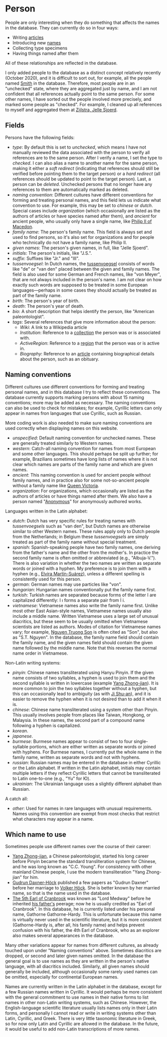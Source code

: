 # Person

People are only interesting when they do something that affects the names
in the database. They can currently do so in four ways:

- Writing [articles](/docs/article)
- Introducing new [names](/docs/name)
- Collecting type specimens
- Having things named after them

All of these relationships are reflected in the database.

I only added people to the database as a distinct concept relatively
recently (October 2020), and it is difficult to sort out, for example,
all the people named [Smith](/h/Smith) in the database. Therefore,
most people are in an "unchecked" state, where they are aggregated
just by name, and I am not confident that all references actually
point to the same person. For some other names, I have sorted out
the people involved more precisely, and marked some people as
"checked". For example, I cleaned up all references to myself and
aggregated them at [Zijlstra, Jelle Sjoerd](/h/5331).

## Fields

Persons have the following fields:

- _type_: By default this is set to _unchecked_, which means I have not
  manually reviewed the data associated with the person to verify all
  references are to the same person. After I verify a name, I set the
  type to _checked_. I can also alias a name to another name for the
  same person, making it either a _soft redirect_ (indicating that
  references should still be verified before pointing them to the target
  person) or a _hard redirect_ (all references should be updated to point
  to the target person). Last, a person can be _deleted_. Unchecked persons
  that no longer have any references to them are automatically marked as
  deleted.
- _naming convention_: Different cultures have different conventions for
  forming and treating personal names, and this field lets us indicate
  what convention to use. For example, this may be set to _chinese_ or
  _dutch_. Special cases include _organization_ (which occasionally are
  listed as the authors of articles or have species named after them),
  and _ancient_ for ancient people, who usually only have a single name,
  like [Philip II of Macedon](/h/1).
- _family name_: The person's family name. This field is always set and
  used to find persons, so it's also set for organizations and for
  people who technically do not have a family name, like Philip II.
- _given names_: The person's given names, in full, like "Jelle Sjoerd".
- _initials_: The person's initials, like "J.S.".
- _suffix_: Suffixes like "Jr." and "III".
- _tussenvoegsel_: In Dutch names, the [tussenvoegsel](https://en.wikipedia.org/wiki/Tussenvoegsel)
  consists of words like "de" or "van den" placed between the given and
  family names. The field is also used for some German and French names,
  like "von Meyer", that are not always included in the person's name. I am
  not clear on how exactly such words are supposed to be treated in some
  European languages—perhaps in some cases they should actually be treated
  as part of the family name.
- _birth_: The person's year of birth.
- _death_: The person's year of death.
- _bio_: A short description that helps identify the person, like
  "American paleontologist".
- _tags_: Several references that give more information about the person:
  - _Wiki_: A link to a Wikipedia article
  - _Institution_: Reference to a [collection](/docs/collection) the person
    was or is associated with.
  - _ActiveRegion_: Reference to a [region](/docs/region) that the person
    was or is active in.
  - _Biography_: Reference to an [article](/docs/article) containing
    biographical details about the person, such as an obituary.

## Naming conventions

Different cultures use different conventions for forming and treating personal
names, and in this database I try to reflect these conventions. The database
currently supports marking persons with about 15 naming conventions; more may
be added as necessary. The naming conventions can also be used to check for
mistakes; for example, Cyrillic letters can only appear in names fron languages
that use Cyrillic, such as Russian.

More coding work is also needed to make sure naming conventions are used
correctly when displaying names on this website.

- _unspecified_: Default naming convention for unchecked names. These are
  generally treated similarly to Western names.
- _western_: Catch-all naming convention for names from most European and
  some other languages. This should perhaps be split up further; for example,
  Brazilians sometimes have long lists of names where it is not clear which
  names are parts of the family name and which are given names.
- _ancient_: This naming convention is used for ancient people without
  family names, and in practice also for some not-so-ancient people without
  a family name like [Queen Victoria](/h/49746).
- _organization_: For organizations, which occasionally are listed as the
  authors of articles or have things named after them. We also have a
  person named "[Anonymous](/h/35349)" for anonymously authored works.

Languages written in the Latin alphabet:

- _dutch_: Dutch has very specific rules for treating names with
  _tussenvoegsels_ such as "van den", but Dutch names are otherwise similar
  to other Western names. These rules apply only to Dutch people from the
  Netherlands; in Belgium these _tussenvoegsels_ are simply treated as part
  of the family name without special treatment.
- _spanish_: Spanish-speaking people have two family names, one deriving
  from the father's name and the other from the mother's. In practice the
  second family name is often omitted or abbreviated (e.g., "Albuja-V.").
  There is also variation in whether the two names are written as separate
  words or joined with a hyphen. My preference is to join them with a hyphen
  (e.g., [Elvira Martín-Suárez](/h/44465)), unless a different spelling is
  consistently used for this person.
- _german_: German names may use particles like "von".
- _hungarian_: Hungarian names conventionally put the family name first.
- _turkish_: Turkish names are separated because forms of the letter I are
  capitalized differently: I ı forms a separate pair from İ i.
- _vietnamese_: Vietnamese names also write the family name first. Unlike
  most other East Asian-style names, Vietnamese names usually also include
  a middle name. Written
  Vietnamese uses a large set of unusual diacritics, but these seem to be
  usually omitted when Vietnamese scientists are listed as authors. Modes
  of citation for Vietnamese names vary; for example,
  [Nguyen Truong Son](/h/43537) is often cited as "Son", but also as
  "S.T. Nguyen". In the database, the family name field should contain
  the family name, and the given names field should contain the given name
  followed by the middle name. Note that this reverses the normal name order
  in Vietnamese.

Non-Latin writing systems:

- _pinyin_: Chinese names transliterated using Hanyu Pinyin. If the given name
  consists of two syllables, a hyphen is used to join them and the second
  syllable is written in lowercase (example [Yang Zhong-jian](/h/47669)). It
  is more common to join the two syllables together without a hyphen, but this
  can occasionally lead to ambiguity (as with [Ji Shu-an](/h/48904)), and it is
  easier to remove the hyphen when it is not desired than to add it when it is.
- _chinese_: Chinese name transliterated using a system other than Pinyin.
  This usually involves people from places like Taiwan, Hongkong, or Malaysia.
  In these names, the second part of a compound name following a hyphen is
  capitalized.
- _korean_.
- _japanese_.
- _burmese_: Burmese names appear to consist of two to four single-syllable
  portions, which are either written as separate words or joined with hyphens.
  For Burmese names, I currently put the whole name in the family name,
  written as separate words and not with hyphens.
- _russian_: Russian names may be entered in the database in either Cyrillic
  or the Latin alphabet. If written in the Latin alphabet, initials may contain
  multiple letters if they reflect Cyrillic letters that cannot be
  transliterated to Latin one-to-one (e.g., "Yu" for Ю).
- _ukrainian_: The Ukrainian language uses a slightly different alphabet than
  Russian.

A catch all:

- _other_: Used for names in rare languages with unusual requirements. Names
  using this convention are exempt from most checks that restrict what
  characters may appear in a name.

## Which name to use

Sometimes people use different names over the course of their career:

- [Yang Zhong-jian](/h/47669), a Chinese paleontologist, started his long
  career before Pinyin became the standard transliteration system for
  Chinese, and he was long known as "C.C. Young". For consistency with
  other mainland Chinese people, I use the modern transliteration
  "Yang Zhong-jian" for him.
- [Gudrun Daxner-Höck](/h/9135) published a few papers as "Gudrun Daxner"
  before her marriage to [Volker Höck](/h/25245). She is better known by
  her married name, so that is the name used in the database.
- [The 5th Earl of Cranbrook](/h/35739) was known as "Lord Medway" before
  he inherited [his father's](/h/36015) peerage; now he is usually credited
  as "Earl of Cranbrook". In this database, he is currently listed
  under his personal name, Gathorne Gathorne-Hardy. This is unfortunate
  because this name is virtually never used in the scientific literature,
  but it is more consistent (Gathorne-Hardy is, after all, his family name)
  and helps prevent confusion with his father, the 4th Earl of Cranbrook,
  who as an explorer also makes several appearances in the database.

Many other variations appear for names from different cultures, as already
touched upon under "Naming conventions" above. Sometimes diacritics are
dropped, or second and later given names omitted. In the database the general
goal is to use names as they are written in the person's native language, with
all diacritics included. Similarly, all given names should generally be
included, although occasionally some rarely used names can be omitted,
especially for continental European names.

Names are currently written in the Latin alphabet in the database, except for
a few Russian names written in Cyrillic. It would perhaps be more consistent
with the general commitment to use names in their native forms to list names
in other non-Latin writing systems, such as Chinese. However, the
English-language scientific literature usually lists names only in their Latin
forms, and personally I cannot read or write in writing systems other than
Latin, Cyrillic, and Greek. There is very little taxonomic literature in
Greek, so for now only Latin and Cyrillic are allowed in the database. In the
future, it would be useful to add non-Latin transcriptions of more names.
